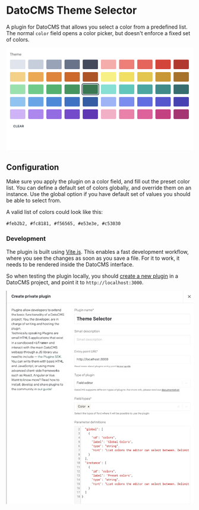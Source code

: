 # DatoCMS Theme Selector

A plugin for DatoCMS that allows you select a color from a predefined list. The
normal `color` field opens a color picker, but doesn't enforce a fixed set of
colors.

![Example](docs/example.png)

## Configuration

Make sure you apply the plugin on a color field, and fill out the preset color
list. You can define a default set of colors globally, and override them on an
instance. Use the global option if you have default set of values you should be
able to select from.

A valid list of colors could look like this:

```
#feb2b2, #fc8181, #f56565, #e53e3e, #c53030
```

### Development

The plugin is built using [Vite.js](https://vitejs.dev/). This enables a fast development workflow, where
you see the changes as soon as you save a file. For it to work, it needs to
be rendered inside the DatoCMS interface.

So when testing the plugin locally, you should [create a new plugin](https://www.datocms.com/docs/building-plugins/creating-a-new-plugin) in a DatoCMS
project, and point it to `http://localhost:3000`.

![Example](docs/development.png)
